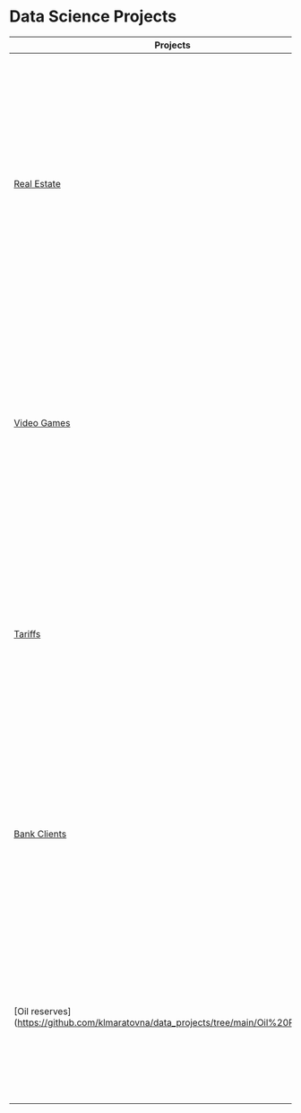 # Data Science Projects

| Projects        | Description          | Task  |
| ------------- |:-------------:| -----:|
| [Real Estate](https://github.com/maratovvna/data_projects/tree/main/Real%20Estate)      | Two types of data are available for each apartment for sale: entered by the user, automatical  cartographic data. | Given the data of the Realty service - an archive of ads for the sale of apartments in St. Petersburg and neighboring settlements for several years. We need to learn how to determine the market value of real estate and set the parameters. |
| [Video Games](https://github.com/maratovvna/data_projects/tree/main/Video%20Games)      | Identification of the impact of video game characteristics on sales.     |   Conduct data analysis on the dependence of global sales on parameters such as release year, genre, release platform, reviews. Calculate the correlation between reviews and video game sales.|
| [Tariffs](https://github.com/maratovvna/data_projects/tree/main/Tariffs) | Forecasting the most suitable Megaline tariff.      |    Given data on the behavior of customers who have already switched to the tariffs. We need to build a model for the classification problem that will select the appropriate option. |
| [Bank Clients](https://github.com/maratovvna/data_projects/tree/main/Banking) | Identify the model that most accurately predicts customer abandonment.      |    Build machine learning models, validate the parameters, test the prediction with the f1 metric and find the best option, improve the result by balancing the initial data. |
| [Oil reserves] (https://github.com/klmaratovna/data_projects/tree/main/Oil%20Reserves)      | Given the data of 3 regions, it is necessary to highlight the most promising region with the lowest risk of loss. | Building ML models for 3 regions, check forecasting with RMSE metric and find the best option, profit and risk. Apply bootstrap technique for normal distribution.



